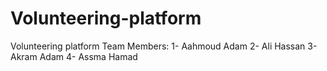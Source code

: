 # Volunteering-platform
Volunteering platform
Team Members:
1- Aahmoud Adam 
2- Ali Hassan
3- Akram Adam
4- Assma Hamad
